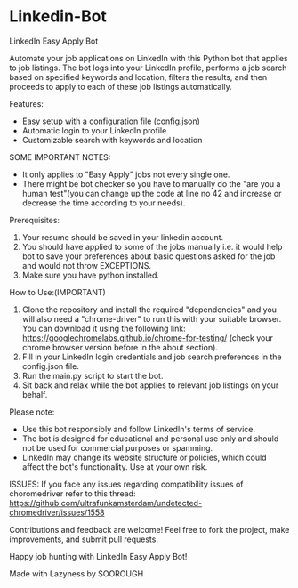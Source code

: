 # Linkedin-Bot

LinkedIn Easy Apply Bot

Automate your job applications on LinkedIn with this Python bot that applies to job listings. The bot logs into your LinkedIn profile, performs a job search based on specified keywords and location, filters the results, and then proceeds to apply to each of these job listings automatically.

Features:
- Easy setup with a configuration file (config.json)
- Automatic login to your LinkedIn profile
- Customizable search with keywords and location

SOME IMPORTANT NOTES:

- It only applies to "Easy Apply" jobs not every single one.
- There might be bot checker so you have to manually do the "are you a human test"(you can change up the code at line no 42 and increase or decrease the time according to your needs).

Prerequisites:
1. Your resume should be saved in your linkedin account.
2. You should have applied to some of the jobs manually i.e. it would help bot to save your preferences about basic questions asked for the job and would not throw EXCEPTIONS.
3. Make sure you have python installed.

How to Use:(IMPORTANT)
1. Clone the repository and install the required "dependencies" and you will also need a "chrome-driver" to run this with your suitable browser. You can download it using the following link: https://googlechromelabs.github.io/chrome-for-testing/  (check your chrome browser version before in the about section).
2. Fill in your LinkedIn login credentials and job search preferences in the config.json file.
3. Run the main.py script to start the bot.
4. Sit back and relax while the bot applies to relevant job listings on your behalf.

Please note:
- Use this bot responsibly and follow LinkedIn's terms of service.
- The bot is designed for educational and personal use only and should not be used for commercial purposes or spamming.
- LinkedIn may change its website structure or policies, which could affect the bot's functionality. Use at your own risk.

ISSUES:
If you face any issues regarding compatibility issues of choromedriver refer to this thread:
https://github.com/ultrafunkamsterdam/undetected-chromedriver/issues/1558

Contributions and feedback are welcome! Feel free to fork the project, make improvements, and submit pull requests.

Happy job hunting with LinkedIn Easy Apply Bot!

Made with Lazyness by SOOROUGH

